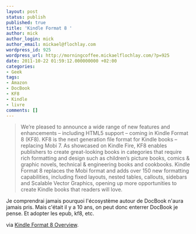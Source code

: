```yaml
---
layout: post
status: publish
published: true
title: 'Kindle Format 8 '
author: mick
author_login: mick
author_email: mickael@flochlay.com
wordpress_id: 925
wordpress_url: http://morningcoffee.mickaelflochlay.com/?p=925
date: 2011-10-22 01:59:12.000000000 +02:00
categories:
- Geek
tags:
- Amazon
- DocBook
- KF8
- Kindle
- livre
comments: []
---
```

<blockquote>We’re pleased to announce a wide range of new features and enhancements – including HTML5 support – coming in Kindle Format 8 (KF8). KF8 is the next generation file format for Kindle books – replacing Mobi 7. As showcased on Kindle Fire, KF8 enables publishers to create great-looking books in categories that require rich formatting and design such as children’s picture books, comics &amp; graphic novels, technical &amp; engineering books and cookbooks. Kindle Format 8 replaces the Mobi format and adds over 150 new formatting capabilities, including fixed layouts, nested tables, callouts, sidebars and Scalable Vector Graphics, opening up more opportunities to create Kindle books that readers will love.</blockquote>
Je comprendrai jamais pourquoi l'écosystème autour de DocBook n'aura jamais pris. Mais c'était il y a 10 ans, on peut donc enterrer DocBook je pense. Et adopter les epub, kf8, etc.

via <a href="http://www.amazon.com/gp/feature.html/ref=amb_link_357883242_1?ie=UTF8&amp;docId=1000729511&amp;pf_rd_m=ATVPDKIKX0DER&amp;pf_rd_s=right-4&amp;pf_rd_r=0CMAC1B4YFZ6Z9ZER51R&amp;pf_rd_t=1401&amp;pf_rd_p=1325986302&amp;pf_rd_i=1000729901">Kindle Format 8 Overview</a>.
